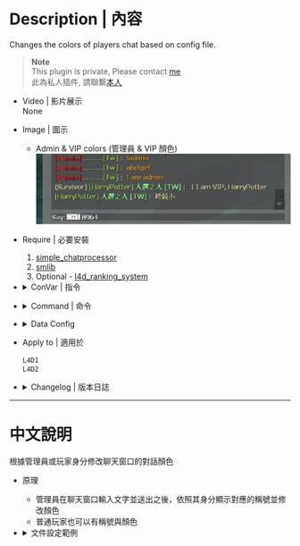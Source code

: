 # Description | 內容
Changes the colors of players chat based on config file.

> __Note__ <br/>
This plugin is private, Please contact [me](https://github.com/fbef0102/Game-Private_Plugin#私人插件列表-private-plugins-list)<br/>
此為私人插件, 請聯繫[本人](https://github.com/fbef0102/Game-Private_Plugin#私人插件列表-private-plugins-list)

* Video | 影片展示
<br/>None

* Image | 圖示
	* Admin & VIP colors (管理員 & VIP 顏色)
	<br/>![simple-chatcolors_1](image/simple-chatcolors_1.jpg)

* Require | 必要安裝
	1. [simple_chatprocessor](https://github.com/fbef0102/L4D1_2-Plugins/tree/master/simple_chatprocessor)
	2. [smlib](https://github.com/fbef0102/L4D1_2-Plugins/releases/tag/smlib-Colors)
	3. Optional - [l4d_ranking_system](/Plugin_插件/Fun_娛樂/l4d_ranking_system)

* <details><summary>ConVar | 指令</summary>

	None
</details>

* <details><summary>Command | 命令</summary>

	* **Reloads settings from the config file (Adm Required: ADMFLAG_CONFIG)**
		```php
		sm_reloadscc
		```
		
	* **Prints out the color names in their color (Adm Required: ADMFLAG_CONFIG)**
		```php
		sm_printcolors
		```
</details>

* <details><summary>Data Config</summary>

	* configs/simple-chatcolors.cfg
		```php
		"Settings"
		{
			"admins_z" //Groups, name whatever
			{
				"flag"			"z"			//Admin flag (NOTE: only one flag per group! "a" is okay, "ab" is NOT)
				"tag"			"[Admin] " //custom tag before name
				"tagcolor"		"{R}" 	//tag color
				"namecolor"		"{G}" 	//name color
				"textcolor"		"{O}" 	//text color
			}
			"76561198026784913" // specific steam account (Steam64 ID format)
			{
				"tag"			"[HarryPotter] "
				"tagcolor"		"{G}"
				"namecolor"		"{L}"
				"textcolor"		"{N}"
			}
			"Everyone"
			{
				"flag"			"" //everyone
				"tag"			"Newbie"
				"tagcolor"		""
				"namecolor"		""
				"textcolor"		"{N}"
			}
		}
		```

	* Following named colors are supported
		* {N}-Default White
		* {G}-Green
		* {L}-Lightgreen
		* {R}-Red 		- There must be at least one player or bot in infected team，or red will turn into {G} color
		* {B}-Blue   		- There must be at least one player or bot in survivor team，or blue will turn into {G} color
		* {T}-Teamcolor   - Depends on the team where you at, Survivor-Blue, Infected-Red, Spectator-Special White
		* {O}-Olive
		* Warning:  2 of (Blue, Red, Lightgreen, Teamcolor) colors can not be used together

	* [Find your SteamID 64](https://steamid.xyz/)
</details>

* Apply to | 適用於
	```
	L4D1
	L4D2
	```

* <details><summary>Changelog | 版本日誌</summary>

	```php
	//Antithasys @ 2011
	//HarryPotter @ 2023-2024
	```
	* v1.3h (2024-8-3)
		* Require simple_chatprocessor 1.8h or above
		
	* v1.2h (2024-1-20)
		* Compatible with [l4d_ranking_system](/Plugin_插件/Fun_娛樂/l4d_ranking_system) by harry

	* v1.1h (2023-12-29)
		* Optimize code and improve performance

	* v1.0h (2023-6-15)
		* Remake code, convert code to latest syntax
		* Fix warnings when compiling on SourceMod 1.11.
		* Optimize code and improve performance
		* Use Steam64 ID instead of STEAM_X:X:XXXXXX

	* v2.2.0
		* [Original Plugin By Antithasys](https://forums.alliedmods.net/showthread.php?t=167814)
</details>

- - - -
# 中文說明
根據管理員或玩家身分修改聊天窗口的對話顏色

* 原理
	* 管理員在聊天窗口輸入文字並送出之後，依照其身分顯示對應的稱號並修改顏色
	* 普通玩家也可以有稱號與顏色

* <details><summary>文件設定範例</summary>

	* 可自訂顏色與稱號
	* configs/simple-chatcolors.cfg
		```php
		"Settings"
		{
			"admins_z" //群組名，可隨便取
			{
				"flag"			"z"			//管理員權限 (注意: 一次只能寫一個權限，譬如寫 "flag" "a" 可以，寫 "flag" "ab" 不行)
				"tag"			"[Admin] " //自訂稱號 (在名字之前)
				"tagcolor"		"{R}" 	//稱號顏色
				"namecolor"		"{G}" 	//名字顏色
				"textcolor"		"{O}" 	//文字顏色
			}
			"76561198026784913" // 特定的Steam帳戶，可視為VIP (Steam64 ID 格式)
			{
				"tag"			"[HarryPotter] "
				"tagcolor"		"{G}"
				"namecolor"		"{L}"
				"textcolor"		"{N}"
			}
			"Everyone"
			{
				"flag"			"" // 每個人 (普通玩家)
				"tag"			"Newbie"
				"tagcolor"		""
				"namecolor"		""
				"textcolor"		"{N}"
			}
		}
		```

	* 支援以下顏色
		* {N}-預設白色
		* {G}-綠色
		* {L}-淺綠色
		* {R}-紅色 		- 特感隊伍要有人或bot在才會顯示紅色，否則顯示橘色
		* {B}-藍色 		- 人類隊伍要有人或bot在才會顯示藍色，否則顯示橘色
		* {T}-依照你所在的隊伍給予顏色，在人類隊伍顯示藍色；在特感隊伍顯示紅色；在旁觀隊伍顯示特殊白色
		* {O}-橘色
		* 警告:  藍色, 紅色, 淺綠色, 隊伍顏色，這四種顏色的其中兩種不能出現在同一句話

	* [查找你的 SteamID 64](https://steamid.xyz/)
</details>